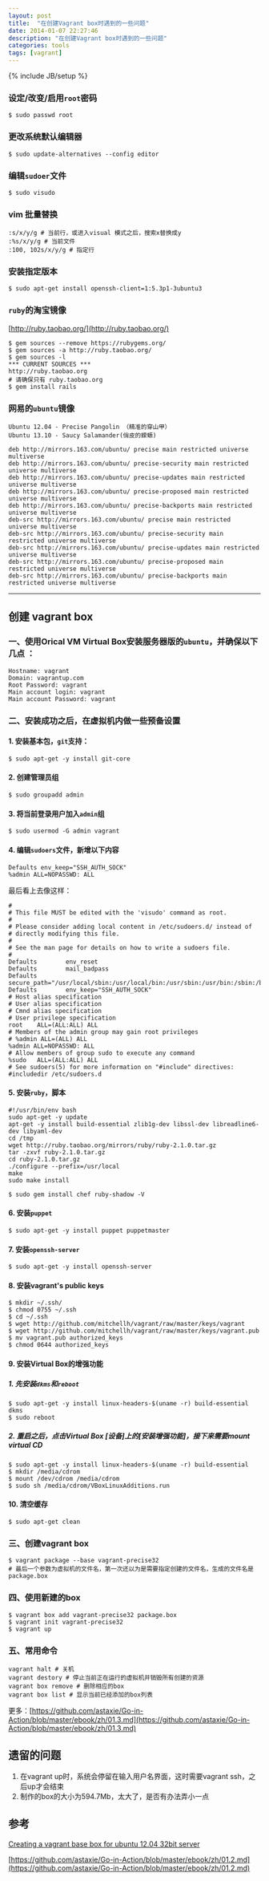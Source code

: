 ```yaml
---
layout: post
title:  "在创建Vagrant box时遇到的一些问题"
date: 2014-01-07 22:27:46
description: "在创建Vagrant box时遇到的一些问题"
categories: tools
tags: [vagrant]
---
```

{% include JB/setup %}

### 设定/改变/启用`root`密码

```
$ sudo passwd root
```

### 更改系统默认编辑器

```
$ sudo update-alternatives --config editor
```

### 编辑`sudoer`文件

```
$ sudo visudo
```

### vim 批量替换

```
:s/x/y/g # 当前行，或进入visual 模式之后，搜索x替换成y
:%s/x/y/g # 当前文件
:100, 102s/x/y/g # 指定行
```

### 安装指定版本

```
$ sudo apt-get install openssh-client=1:5.3p1-3ubuntu3
```

### `ruby`的淘宝镜像
[http://ruby.taobao.org/](http://ruby.taobao.org/)

```
$ gem sources --remove https://rubygems.org/
$ gem sources -a http://ruby.taobao.org/
$ gem sources -l
*** CURRENT SOURCES ***
http://ruby.taobao.org
# 请确保只有 ruby.taobao.org
$ gem install rails
```

### 网易的`ubuntu`镜像

```
Ubuntu 12.04 - Precise Pangolin （精准的穿山甲）
Ubuntu 13.10 - Saucy Salamander(俏皮的蝾螈)
```

```
deb http://mirrors.163.com/ubuntu/ precise main restricted universe multiverse
deb http://mirrors.163.com/ubuntu/ precise-security main restricted universe multiverse
deb http://mirrors.163.com/ubuntu/ precise-updates main restricted universe multiverse
deb http://mirrors.163.com/ubuntu/ precise-proposed main restricted universe multiverse
deb http://mirrors.163.com/ubuntu/ precise-backports main restricted universe multiverse
deb-src http://mirrors.163.com/ubuntu/ precise main restricted universe multiverse
deb-src http://mirrors.163.com/ubuntu/ precise-security main restricted universe multiverse
deb-src http://mirrors.163.com/ubuntu/ precise-updates main restricted universe multiverse
deb-src http://mirrors.163.com/ubuntu/ precise-proposed main restricted universe multiverse
deb-src http://mirrors.163.com/ubuntu/ precise-backports main restricted universe multiverse
```
***
## 创建 vagrant box

### 一、使用Orical VM Virtual Box安装服务器版的`ubuntu`，并确保以下几点 ：

```
Hostname: vagrant
Domain: vagrantup.com
Root Password: vagrant
Main account login: vagrant
Main account Password: vagrant
```

### 二、安装成功之后，在虚拟机内做一些预备设置

#### 1. 安装基本包，`git`支持：

```
$ sudo apt-get -y install git-core
```

#### 2. 创建管理员组

```
$ sudo groupadd admin
```

#### 3. 将当前登录用户加入`admin`组

```
$ sudo usermod -G admin vagrant
```

#### 4. 编辑`sudoers`文件，新增以下内容

```
Defaults env_keep="SSH_AUTH_SOCK"
%admin ALL=NOPASSWD: ALL
```

最后看上去像这样：

```
#
# This file MUST be edited with the 'visudo' command as root.
#
# Please consider adding local content in /etc/sudoers.d/ instead of
# directly modifying this file.
#
# See the man page for details on how to write a sudoers file.
#
Defaults        env_reset
Defaults        mail_badpass
Defaults        secure_path="/usr/local/sbin:/usr/local/bin:/usr/sbin:/usr/bin:/sbin:/bin"
Defaults        env_keep="SSH_AUTH_SOCK"
# Host alias specification
# User alias specification
# Cmnd alias specification
# User privilege specification
root    ALL=(ALL:ALL) ALL
# Members of the admin group may gain root privileges
# %admin ALL=(ALL) ALL
%admin ALL=NOPASSWD: ALL
# Allow members of group sudo to execute any command
%sudo   ALL=(ALL:ALL) ALL
# See sudoers(5) for more information on "#include" directives:
#includedir /etc/sudoers.d
```

#### 5. 安装`ruby`，脚本

```
#!/usr/bin/env bash
sudo apt-get -y update
apt-get -y install build-essential zlib1g-dev libssl-dev libreadline6-dev libyaml-dev
cd /tmp
wget http://ruby.taobao.org/mirrors/ruby/ruby-2.1.0.tar.gz
tar -zxvf ruby-2.1.0.tar.gz
cd ruby-2.1.0.tar.gz
./configure --prefix=/usr/local
make
sudo make install
```

```
$ sudo gem install chef ruby-shadow -V
```

#### 6. 安装`puppet`

```
$ sudo apt-get -y install puppet puppetmaster
```

#### 7. 安装`openssh-server`

```
$ sudo apt-get -y install openssh-server
```

#### 8. 安装vagrant's public keys

```
$ mkdir ~/.ssh/
$ chmod 0755 ~/.ssh
$ cd ~/.ssh
$ wget http://github.com/mitchellh/vagrant/raw/master/keys/vagrant
$ wget http://github.com/mitchellh/vagrant/raw/master/keys/vagrant.pub
$ mv vagrant.pub authorized_keys
$ chmod 0644 authorized_keys
```

#### 9. 安装Virtual Box的增强功能

##### 1. 先安装`dkms`和`reboot`

```
$ sudo apt-get -y install linux-headers-$(uname -r) build-essential dkms
$ sudo reboot
```

##### 2. 重启之后，点击Virtual Box [设备]上的[安装增强功能]，接下来需要mount virtual CD

```
$ sudo apt-get -y install linux-headers-$(uname -r) build-essential
$ mkdir /media/cdrom
$ mount /dev/cdrom /media/cdrom
$ sudo sh /media/cdrom/VBoxLinuxAdditions.run
```

#### 10. 清空缓存

```
$ sudo apt-get clean
```


### 三、创建vagrant box

```
$ vagrant package --base vagrant-precise32
# 最后一个参数为虚拟机的文件名，第一次还以为是需要指定创建的文件名，生成的文件名是package.box
```


### 四、使用新建的box

```
$ vagrant box add vagrant-precise32 package.box
$ vagrant init vagrant-precise32
$ vagrant up
```

### 五、常用命令

```
vagrant halt # 关机
vagrant destory # 停止当前正在运行的虚拟机并销毁所有创建的资源
vagrant box remove # 删除相应的box
vagrant box list # 显示当前已经添加的box列表
```
更多：[https://github.com/astaxie/Go-in-Action/blob/master/ebook/zh/01.3.md](https://github.com/astaxie/Go-in-Action/blob/master/ebook/zh/01.3.md)

## 遗留的问题

1. 在vagrant up时，系统会停留在输入用户名界面，这时需要vagrant ssh，之后up才会结束
2. 制作的box的大小为594.7Mb，太大了，是否有办法弄小一点

## 参考
[Creating a vagrant base box for ubuntu 12.04 32bit server](https://github.com/fespinoza/checklist_and_guides/wiki/Creating-a-vagrant-base-box-for-ubuntu-12.04-32bit-server)

[https://github.com/astaxie/Go-in-Action/blob/master/ebook/zh/01.2.md](https://github.com/astaxie/Go-in-Action/blob/master/ebook/zh/01.2.md)

